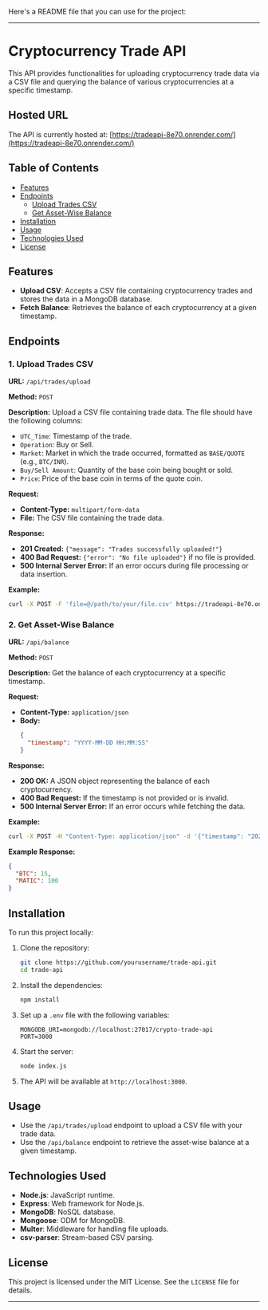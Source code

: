 Here's a README file that you can use for the project:

---

# Cryptocurrency Trade API

This API provides functionalities for uploading cryptocurrency trade data via a CSV file and querying the balance of various cryptocurrencies at a specific timestamp.

## Hosted URL

The API is currently hosted at: [https://tradeapi-8e70.onrender.com/](https://tradeapi-8e70.onrender.com/)

## Table of Contents

- [Features](#features)
- [Endpoints](#endpoints)
  - [Upload Trades CSV](#upload-trades-csv)
  - [Get Asset-Wise Balance](#get-asset-wise-balance)
- [Installation](#installation)
- [Usage](#usage)
- [Technologies Used](#technologies-used)
- [License](#license)

## Features

- **Upload CSV**: Accepts a CSV file containing cryptocurrency trades and stores the data in a MongoDB database.
- **Fetch Balance**: Retrieves the balance of each cryptocurrency at a given timestamp.

## Endpoints

### 1. Upload Trades CSV

**URL:** `/api/trades/upload`

**Method:** `POST`

**Description:** Upload a CSV file containing trade data. The file should have the following columns:
- `UTC_Time`: Timestamp of the trade.
- `Operation`: Buy or Sell.
- `Market`: Market in which the trade occurred, formatted as `BASE/QUOTE` (e.g., `BTC/INR`).
- `Buy/Sell Amount`: Quantity of the base coin being bought or sold.
- `Price`: Price of the base coin in terms of the quote coin.

**Request:**

- **Content-Type:** `multipart/form-data`
- **File:** The CSV file containing the trade data.

**Response:**
- **201 Created:** `{"message": "Trades successfully uploaded!"}`
- **400 Bad Request:** `{"error": "No file uploaded"}` if no file is provided.
- **500 Internal Server Error:** If an error occurs during file processing or data insertion.

**Example:**
```bash
curl -X POST -F 'file=@/path/to/your/file.csv' https://tradeapi-8e70.onrender.com/api/trades/upload
```

### 2. Get Asset-Wise Balance

**URL:** `/api/balance`

**Method:** `POST`

**Description:** Get the balance of each cryptocurrency at a specific timestamp.

**Request:**

- **Content-Type:** `application/json`
- **Body:**
  ```json
  {
    "timestamp": "YYYY-MM-DD HH:MM:SS"
  }
  ```

**Response:**
- **200 OK:** A JSON object representing the balance of each cryptocurrency.
- **400 Bad Request:** If the timestamp is not provided or is invalid.
- **500 Internal Server Error:** If an error occurs while fetching the data.

**Example:**
```bash
curl -X POST -H "Content-Type: application/json" -d '{"timestamp": "2022-09-28 12:00:00"}' https://tradeapi-8e70.onrender.com/api/balance
```

**Example Response:**
```json
{
  "BTC": 15,
  "MATIC": 100
}
```

## Installation

To run this project locally:

1. Clone the repository:
    ```bash
    git clone https://github.com/yourusername/trade-api.git
    cd trade-api
    ```

2. Install the dependencies:
    ```bash
    npm install
    ```

3. Set up a `.env` file with the following variables:
    ```env
    MONGODB_URI=mongodb://localhost:27017/crypto-trade-api
    PORT=3000
    ```

4. Start the server:
    ```bash
    node index.js
    ```

5. The API will be available at `http://localhost:3000`.

## Usage

- Use the `/api/trades/upload` endpoint to upload a CSV file with your trade data.
- Use the `/api/balance` endpoint to retrieve the asset-wise balance at a given timestamp.

## Technologies Used

- **Node.js**: JavaScript runtime.
- **Express**: Web framework for Node.js.
- **MongoDB**: NoSQL database.
- **Mongoose**: ODM for MongoDB.
- **Multer**: Middleware for handling file uploads.
- **csv-parser**: Stream-based CSV parsing.

## License

This project is licensed under the MIT License. See the `LICENSE` file for details.

---
